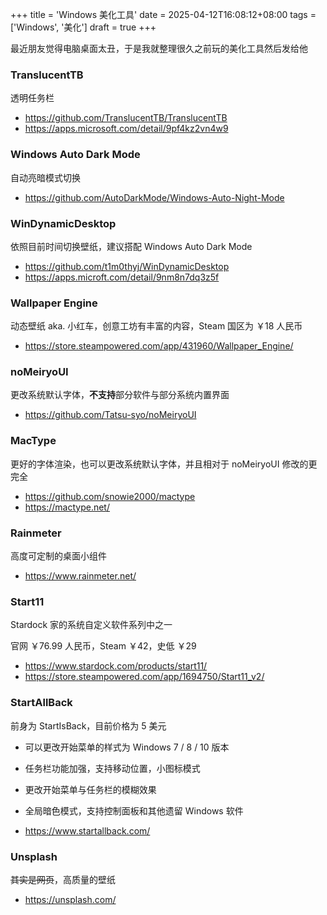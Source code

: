 +++
title = 'Windows 美化工具'
date = 2025-04-12T16:08:12+08:00
tags = ['Windows', '美化']
draft = true
+++

最近朋友觉得电脑桌面太丑，于是我就整理很久之前玩的美化工具然后发给他

### TranslucentTB

透明任务栏

- https://github.com/TranslucentTB/TranslucentTB
- https://apps.microsoft.com/detail/9pf4kz2vn4w9

### Windows Auto Dark Mode

自动亮暗模式切换

- https://github.com/AutoDarkMode/Windows-Auto-Night-Mode

### WinDynamicDesktop

依照目前时间切换壁纸，建议搭配 Windows Auto Dark Mode

- https://github.com/t1m0thyj/WinDynamicDesktop
- https://apps.microft.com/detail/9nm8n7dq3z5f

### Wallpaper Engine

动态壁纸 aka. 小红车，创意工坊有丰富的内容，Steam 国区为 ￥18 人民币

- https://store.steampowered.com/app/431960/Wallpaper_Engine/

### noMeiryoUI

更改系统默认字体，**不支持**部分软件与部分系统内置界面

- https://github.com/Tatsu-syo/noMeiryoUI

### MacType

更好的字体渲染，也可以更改系统默认字体，并且相对于 noMeiryoUI 修改的更完全

- https://github.com/snowie2000/mactype
- https://mactype.net/

### Rainmeter

高度可定制的桌面小组件

- https://www.rainmeter.net/

### Start11

Stardock 家的系统自定义软件系列中之一

官网 ￥76.99 人民币，Steam ￥42，史低 ￥29

- https://www.stardock.com/products/start11/
- https://store.steampowered.com/app/1694750/Start11_v2/

### StartAllBack

前身为 StartIsBack，目前价格为 5 美元

- 可以更改开始菜单的样式为 Windows 7 / 8 / 10 版本
- 任务栏功能加强，支持移动位置，小图标模式
- 更改开始菜单与任务栏的模糊效果
- 全局暗色模式，支持控制面板和其他遗留 Windows 软件

- https://www.startallback.com/

### Unsplash

~~其实是网页~~，高质量的壁纸

- https://unsplash.com/
